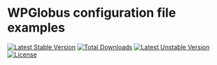 # WPGlobus configuration file examples

[![Latest Stable Version](https://poser.pugx.org/wpglobus/wpglobus-config-samples/v/stable)](https://packagist.org/packages/wpglobus/wpglobus-config-samples) [![Total Downloads](https://poser.pugx.org/wpglobus/wpglobus-config-samples/downloads)](https://packagist.org/packages/wpglobus/wpglobus-config-samples) [![Latest Unstable Version](https://poser.pugx.org/wpglobus/wpglobus-config-samples/v/unstable)](https://packagist.org/packages/wpglobus/wpglobus-config-samples) [![License](https://poser.pugx.org/wpglobus/wpglobus-config-samples/license)](https://packagist.org/packages/wpglobus/wpglobus-config-samples)
